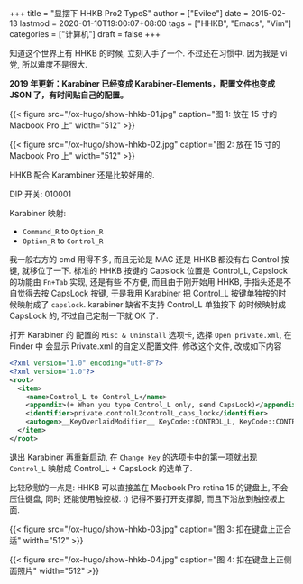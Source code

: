 +++
title = "显摆下 HHKB Pro2 TypeS"
author = ["Evilee"]
date = 2015-02-13
lastmod = 2020-01-10T19:00:07+08:00
tags = ["HHKB", "Emacs", "Vim"]
categories = ["计算机"]
draft = false
+++

知道这个世界上有 HHKB 的时候, 立刻入手了一个. 不过还在习惯中. 因为我是 vi 党, 所以难度不是很大.
<!--more-->

**2019 年更新：Karabiner 已经变成 Karabiner-Elements，配置文件也变成 JSON 了，有时间贴自己的配置。**

{{< figure src="/ox-hugo/show-hhkb-01.jpg" caption="图 1: 放在 15 寸的 Macbook Pro 上" width="512" >}}

{{< figure src="/ox-hugo/show-hhkb-02.jpg" caption="图 2: 放在 15 寸的 Macbook Pro 上" width="512" >}}

HHKB 配合 Karambiner 还是比较好用的.

DIP 开关: 010001

Karabiner 映射:

-   `Command_R` to `Option_R`
-   `Option_R` to `Control_R`

我一般右方的 cmd 用得不多, 而且无论是 MAC 还是 HHKB 都没有右 Control
按键, 就移位了一下. 标准的 HHKB 按键的 Capslock 位置是 Control\_L,
Capslock 的功能由 `Fn+Tab` 实现, 还是有些 不方便, 而且由于刚开始用 HHKB,
手指头还是不自觉得去按 CapsLock 按键, 于是我用 Karabiner 把 Control\_L
按键单独按的时候映射成了 `capslock`. karabiner 缺省不支持 Control\_L
单独按下 的时候映射成 CapsLock 的, 不过自己定制一下就 OK 了.

打开 Karabiner 的 配置的 `Misc & Uninstall` 选项卡, 选择
`Open private.xml`, 在 Finder 中 会显示 Private.xml 的自定义配置文件,
修改这个文件, 改成如下内容

```xml
<?xml version="1.0" encoding="utf-8"?>
<?xml version="1.0"?>
<root>
  <item>
    <name>Control_L to Control_L</name>
    <appendix>(+ When you type Control_L only, send CapsLock)</appendix>
    <identifier>private.controlL2controlL_caps_lock</identifier>
    <autogen>__KeyOverlaidModifier__ KeyCode::CONTROL_L, KeyCode::CONTROL_L, KeyCode::CAPSLOCK</autogen>
  </item>
</root>
```

退出 Karabiner 再重新启动, 在 `Change Key` 的选项卡中的第一项就出现
`Control_L` 映射成 Control\_L + CapsLock 的选单了.

比较欣慰的一点是: HHKB 可以直接盖在 Macbook Pro retina 15 的键盘上,
不会压住键盘, 同时 还能使用触控板. :) 记得不要打开支撑脚,
而且下沿放到触控板上面.

{{< figure src="/ox-hugo/show-hhkb-03.jpg" caption="图 3: 扣在键盘上正合适" width="512" >}}

{{< figure src="/ox-hugo/show-hhkb-04.jpg" caption="图 4: 扣在键盘上正侧面照片" width="512" >}}
